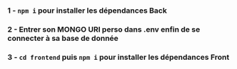 ### 1 - `npm i` pour installer les dépendances Back

### 2 - Entrer son MONGO URI perso dans .env enfin de se connecter à sa base de donnée

### 3 - `cd frontend` puis `npm i` pour installer les dépendances Front
